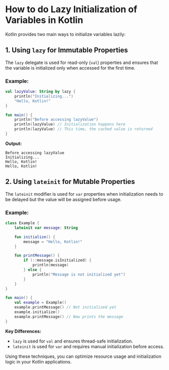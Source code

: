# How to do Lazy Initialization of Variables in Kotlin

Kotlin provides two main ways to initialize variables lazily:

## 1. Using `lazy` for Immutable Properties
The `lazy` delegate is used for read-only (`val`) properties and ensures that the variable is initialized only when accessed for the first time.

### Example:
```kotlin
val lazyValue: String by lazy {
    println("Initializing...")
    "Hello, Kotlin!"
}

fun main() {
    println("Before accessing lazyValue")
    println(lazyValue) // Initialization happens here
    println(lazyValue) // This time, the cached value is returned
}
```
**Output:**
```
Before accessing lazyValue
Initializing...
Hello, Kotlin!
Hello, Kotlin!
```

## 2. Using `lateinit` for Mutable Properties
The `lateinit` modifier is used for `var` properties when initialization needs to be delayed but the value will be assigned before usage.

### Example:
```kotlin
class Example {
    lateinit var message: String

    fun initialize() {
        message = "Hello, Kotlin!"
    }

    fun printMessage() {
        if (::message.isInitialized) {
            println(message)
        } else {
            println("Message is not initialized yet")
        }
    }
}

fun main() {
    val example = Example()
    example.printMessage() // Not initialized yet
    example.initialize()
    example.printMessage() // Now prints the message
}
```
**Key Differences:**
- `lazy` is used for `val` and ensures thread-safe initialization.
- `lateinit` is used for `var` and requires manual initialization before access.

Using these techniques, you can optimize resource usage and initialization logic in your Kotlin applications.
